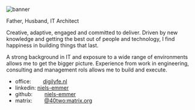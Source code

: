 ![banner](https://niels-emmer.github.io/niels-emmer-banner.png "Niels Emmer - Banner pic")

Father, Husband, IT Architect

Creative, adaptive, engaged and committed to deliver. Driven by new knowledge and getting the best out of people and technology, I find happiness in building things that last.

A strong background in IT and exposure to a wide range of environments allows me to get the bigger picture. Experience from work in engineering, consulting and management rols allows me to build and execute.

* office:   [digilyfe.nl](https://digilyfe.nl/)
* linkedin: [niels-emmer](https://www.linkedin.com/in/niels-emmer/)
* github:   [niels-emmer](https://github.com/niels-emmer)
* matrix:   [@40two:matrix.org](https://matrix.to/#/@40two:matrix.org)
